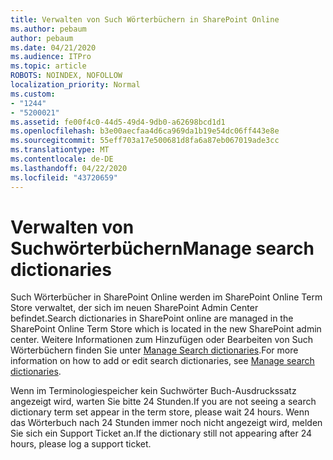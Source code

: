```yaml
---
title: Verwalten von Such Wörterbüchern in SharePoint Online
ms.author: pebaum
author: pebaum
ms.date: 04/21/2020
ms.audience: ITPro
ms.topic: article
ROBOTS: NOINDEX, NOFOLLOW
localization_priority: Normal
ms.custom:
- "1244"
- "5200021"
ms.assetid: fe00f4c0-44d5-49d4-9db0-a62698bcd1d1
ms.openlocfilehash: b3e00aecfaa4d6ca969da1b19e54dc06ff443e8e
ms.sourcegitcommit: 55eff703a17e500681d8fa6a87eb067019ade3cc
ms.translationtype: MT
ms.contentlocale: de-DE
ms.lasthandoff: 04/22/2020
ms.locfileid: "43720659"
---
```

# <a name="manage-search-dictionaries"></a><span data-ttu-id="fb301-102">Verwalten von Suchwörterbüchern</span><span class="sxs-lookup"><span data-stu-id="fb301-102">Manage search dictionaries</span></span>

<span data-ttu-id="fb301-103">Such Wörterbücher in SharePoint Online werden im SharePoint Online Term Store verwaltet, der sich im neuen SharePoint Admin Center befindet.</span><span class="sxs-lookup"><span data-stu-id="fb301-103">Search dictionaries in SharePoint online are managed in the SharePoint Online Term Store which is located in the new SharePoint admin center.</span></span> <span data-ttu-id="fb301-104">Weitere Informationen zum Hinzufügen oder Bearbeiten von Such Wörterbüchern finden Sie unter [Manage Search dictionaries](https://go.microsoft.com/fwlink/?linkid=2044669&amp;clcid=0x409).</span><span class="sxs-lookup"><span data-stu-id="fb301-104">For more information on how to add or edit search dictionaries, see [Manage search dictionaries](https://go.microsoft.com/fwlink/?linkid=2044669&amp;clcid=0x409).</span></span>
  
<span data-ttu-id="fb301-105">Wenn im Terminologiespeicher kein Suchwörter Buch-Ausdruckssatz angezeigt wird, warten Sie bitte 24 Stunden.</span><span class="sxs-lookup"><span data-stu-id="fb301-105">If you are not seeing a search dictionary term set appear in the term store, please wait 24 hours.</span></span> <span data-ttu-id="fb301-106">Wenn das Wörterbuch nach 24 Stunden immer noch nicht angezeigt wird, melden Sie sich ein Support Ticket an.</span><span class="sxs-lookup"><span data-stu-id="fb301-106">If the dictionary still not appearing after 24 hours, please log a support ticket.</span></span>
  